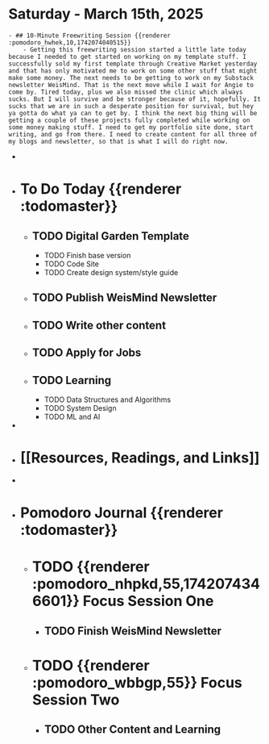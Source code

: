 # Saturday - March 15th, 2025
	- ## 10-Minute Freewriting Session {{renderer :pomodoro_hwhek,10,1742074040515}}
		- Getting this freewriting session started a little late today because I needed to get started on working on my template stuff. I successfully sold my first template through Creative Market yesterday and that has only motivated me to work on some other stuff that might make some money. The next needs to be getting to work on my Substack newsletter WeisMind. That is the next move while I wait for Angie to come by. Tired today, plus we also missed the clinic which always sucks. But I will survive and be stronger because of it, hopefully. It sucks that we are in such a desperate position for survival, but hey ya gotta do what ya can to get by. I think the next big thing will be getting a couple of these projects fully completed while working on some money making stuff. I need to get my portfolio site done, start writing, and go from there. I need to create content for all three of my blogs and newsletter, so that is what I will do right now.
-
- # To Do Today {{renderer :todomaster}}
	- ## TODO Digital Garden Template
		- TODO Finish base version
		- TODO Code Site
		- TODO Create design system/style guide
	- ## TODO Publish WeisMind Newsletter
	- ## TODO Write other content
	- ## TODO Apply for Jobs
	- ## TODO Learning
		- TODO Data Structures and Algorithms
		- TODO System Design
		- TODO ML and AI
-
- # [[Resources, Readings, and Links]]
-
- # Pomodoro Journal {{renderer :todomaster}}
	- # TODO {{renderer :pomodoro_nhpkd,55,1742074346601}} Focus Session One
		- ## TODO Finish WeisMind Newsletter
	- # TODO {{renderer :pomodoro_wbbgp,55}} Focus Session Two
		- ## TODO Other Content and Learning